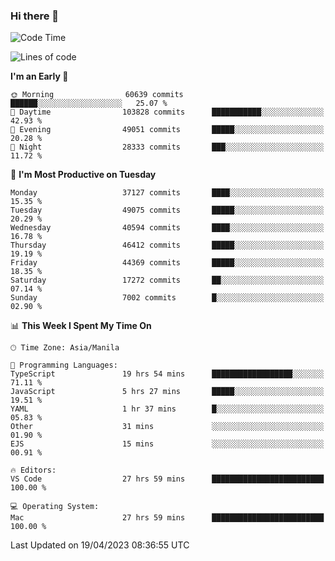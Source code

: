 ### Hi there 👋

<!--START_SECTION:waka-->
![Code Time](http://img.shields.io/badge/Code%20Time-3%2C862%20hrs%2016%20mins-blue)

![Lines of code](https://img.shields.io/badge/From%20Hello%20World%20I%27ve%20Written-99.5%20million%20lines%20of%20code-blue)

**I'm an Early 🐤** 

```text
🌞 Morning                60639 commits       ██████░░░░░░░░░░░░░░░░░░░   25.07 % 
🌆 Daytime                103828 commits      ███████████░░░░░░░░░░░░░░   42.93 % 
🌃 Evening                49051 commits       █████░░░░░░░░░░░░░░░░░░░░   20.28 % 
🌙 Night                  28333 commits       ███░░░░░░░░░░░░░░░░░░░░░░   11.72 % 
```
📅 **I'm Most Productive on Tuesday** 

```text
Monday                   37127 commits       ████░░░░░░░░░░░░░░░░░░░░░   15.35 % 
Tuesday                  49075 commits       █████░░░░░░░░░░░░░░░░░░░░   20.29 % 
Wednesday                40594 commits       ████░░░░░░░░░░░░░░░░░░░░░   16.78 % 
Thursday                 46412 commits       █████░░░░░░░░░░░░░░░░░░░░   19.19 % 
Friday                   44369 commits       █████░░░░░░░░░░░░░░░░░░░░   18.35 % 
Saturday                 17272 commits       ██░░░░░░░░░░░░░░░░░░░░░░░   07.14 % 
Sunday                   7002 commits        █░░░░░░░░░░░░░░░░░░░░░░░░   02.90 % 
```


📊 **This Week I Spent My Time On** 

```text
🕑︎ Time Zone: Asia/Manila

💬 Programming Languages: 
TypeScript               19 hrs 54 mins      ██████████████████░░░░░░░   71.11 % 
JavaScript               5 hrs 27 mins       █████░░░░░░░░░░░░░░░░░░░░   19.51 % 
YAML                     1 hr 37 mins        █░░░░░░░░░░░░░░░░░░░░░░░░   05.83 % 
Other                    31 mins             ░░░░░░░░░░░░░░░░░░░░░░░░░   01.90 % 
EJS                      15 mins             ░░░░░░░░░░░░░░░░░░░░░░░░░   00.91 % 

🔥 Editors: 
VS Code                  27 hrs 59 mins      █████████████████████████   100.00 % 

💻 Operating System: 
Mac                      27 hrs 59 mins      █████████████████████████   100.00 % 
```


 Last Updated on 19/04/2023 08:36:55 UTC
<!--END_SECTION:waka-->


<!--
**rad182/rad182** is a ✨ _special_ ✨ repository because its `README.md` (this file) appears on your GitHub profile.

Here are some ideas to get you started:

- 🔭 I’m currently working on ...
- 🌱 I’m currently learning ...
- 👯 I’m looking to collaborate on ...
- 🤔 I’m looking for help with ...
- 💬 Ask me about ...
- 📫 How to reach me: ...
- 😄 Pronouns: ...
- ⚡ Fun fact: ...
-->
